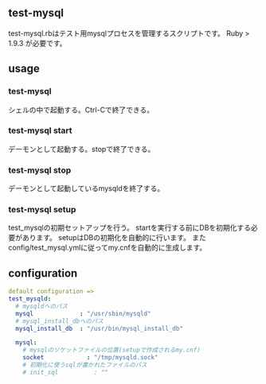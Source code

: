 test-mysql
----

test-mysql.rbはテスト用mysqlプロセスを管理するスクリプトです。
Ruby > 1.9.3 が必要です。

## usage
### test-mysql
シェルの中で起動する。Ctrl-Cで終了できる。

### test-mysql start
デーモンとして起動する。stopで終了できる。

### test-mysql stop
デーモンとして起動しているmysqldを終了する。

### test-mysql setup
test_mysqlの初期セットアップを行う。
startを実行する前にDBを初期化する必要があります。
setupはDBの初期化を自動的に行います。
またconfig/test_mysql.ymlに従ってmy.cnfを自動的に生成します。

## configuration
``` config/test_mysql.yml
default configuration =>
test_mysqld:
  # mysqldへのパス
  mysql             : "/usr/sbin/mysqld"
  # mysql_install_dbへのパス
  mysql_install_db  : "/usr/bin/mysql_install_db"

  mysql:
    # mysqlのソケットファイルの位置(setupで作成されるmy.cnf)
    socket            : "/tmp/mysqld.sock"
    # 初期化に使うsqlが書かれたファイルのパス
    # init_sql          : ""
```
